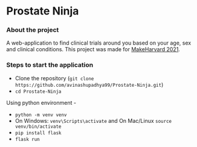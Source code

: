 # Prostate Ninja

### About the project

A web-application to find clinical trials around you based on your age, sex and clinical conditions. This project was made for [MakeHarvard 2021](https://www.makeharvard.io/). 

### Steps to start the application

- Clone the repository (`git clone https://github.com/avinashupadhya99/Prostate-Ninja.git`)
- `cd Prostate-Ninja`

Using python environment -

- `python -m venv venv`
- On Windows: `venv\Scripts\activate` and On Mac/Linux `source venv/bin/activate`
- `pip install flask`
- `flask run`
